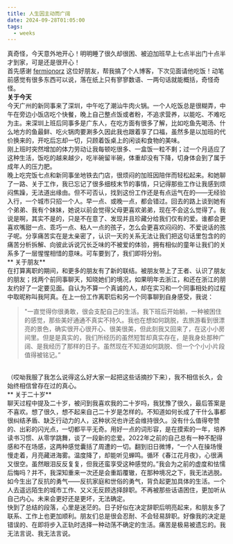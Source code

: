 ```yaml
---
title: 人生因主动而广阔
date: 2024-09-28T01:05:00
tags:
  - weeks
---
```


真奇怪，今天意外地开心！明明睡了很久却很困、被迫加班早上七点半出门十点半才到家，可是还是很开心！
<br/>
首先感谢 [fermionorz](http://fermionorz.github.io/blog/) 这位好朋友，帮我搞了个人博客，下次见面请他吃饭！动笔前感觉有很多东西可以说，落在纸上只有寥寥数语、一两句话就能概括，奇怪奇怪。
<br/>
**关于今天**
<br/>
今天广州的新同事来了深圳，中午吃了潮汕牛肉火锅。一个人吃饭总是很糊弄，中午在旁边小饭店吃个快餐，晚上自己整点饭或者粉，不追求营养，以能吃、不难吃为主。来深圳上班后同事多是广东人，在吃方面有很多了解，比如吃鱼先喝汤、什么地方的鱼最鲜、吃火锅肉要涮多久因此我也跟着享了口福，虽然多是以加班的代价换来的，开吃后忘却一切，只顾着饭桌上的闲谈和食物的美味。
<br/>
刚上班时突然增加的体力劳动让我每顿吃很多、一盒饭一粒不剩；过一个月适应了这种生活，饭吃的越来越少，吃半碗留半碗，体重却没有下降，切身体会到了属于成年人的压力肥。
<br/>
晚上吃完饭七点和新同事坐地铁去门店，很烦闷的加班因陪伴而轻松起来。和她聊了一路、关于工作，我已忘记了很多细枝末节的事情，只记得那些工作让我感到烦闷焦躁，无法道出缘由。但不可否认，找到这份工作还是有点运气在的——无经验入行，一个城市只招一个人。早一点、或晚一点，都会错过。回去的路上谈到她有个弟弟、我有个妹妹，她说以前会觉得父母更喜欢弟弟，现在不会这么觉得了。我说是啊，其实不是的，只是不在意了、发现并且珍藏分给我们仅有的爱。谁都会更喜欢嘴甜一点、乖巧一点、粘人一点的孩子，怎么会更喜欢闷闷的、不爱说话的孩子呢。分享痛苦实在是太亲密了，认识一天的关系无法让我们把这句话里包含的的痛苦分析拆解、向彼此诉说冗长乏味的不被爱的体验，拥有相似的童年让我们的关系多了一层惺惺相惜的意味。可车要到了，我们即将分别。
<br/>
** 关于朋友**
<br/>
在打算离职的期间，和更多的朋友有了新的联结。被朋友带上了王者、认识了朋友的朋友；找两个前同事聊天，知晓她们的境况，如果明年去浙江，和还在浙江的朋友约好了一定要见面。自认为不算一个真诚的人，却在实习和一个同事相处的过程中取昵称叫我阿真。在上一份工作离职后和另一个同事聊到自身感受，我说：
<br/>
> "一直觉得你很勇敢，很会支配自己的生活。我下班后开始躺，一种被困住的感觉，那些美好通通不真实不持久。我也在想如何跳脱，去旅游看到很漂亮的景色，确实很开心很开心、很美很美，但此刻我又回来了，在这小小房间里。但是是真实的，我们所经历的虽然短暂却真实存在，是我身处那种广阔、是我经历了那样的日子。虽然现在不知道如何跳脱、但一个个小小片段值得被铭记。”
<br/>
（哎呦我服了我怎么说得这么好大家一起把这些话摘抄下来），我不相信长久，会始终相信曾存在过的真心。
<br/>
** 关于二十岁**
<br/>
聊天过程中提及二十岁，被问到我喜欢我的二十岁吗，我犹豫了很久，最后答案是不喜欢。想了很久，想不起来自己二十岁是怎样的。不知道如何长成了干什么事都很纠结矛盾、缺乏行动力的人，这种状况也许还会维持很久。没有什么值得夸赞的、出彩的闪光点，一切都平平无奇。用好一点的词形容，是在摸索的一年，培养读书习惯、从零学跳舞，谈了一段新的恋爱。2022年之前的自己总有一种不配得感和不在场感，这两种感觉囊括了周遭的一切。翻到旧日微博，“一个人在操场慢慢走着，月亮藏进海雾。温度降了，却能听见蝉鸣。循环《春江花月夜》，心很满又很空。虽然眼泪反反复复，但我还蛮享受这种感觉的。”我会为之前的虚度和怯懦后悔吗？并不，我深知重来一次还是会重蹈覆辙，在那种境况之下，我无法逃脱。如今生出了反抗的勇气——反抗家庭和世俗的勇气，背负起更加具体的生活。一个人去遥远陌生的城市工作、又义无反顾选择辞职。不再被那些话语困住，更加听从自己内心。未来会更好还是更坏，无法确定。
<br/>
快到了总结的段落，心里是迷茫的。日子好似在决定辞职后明亮起来，和朋友多了联系、工作上也更加顺利。朋友们总是很会忍耐、不会轻易辞职。好像我的决定是错误的、在即将步入正轨时选择一种动荡不确定的生活。痛苦是极易被遗忘的。我无法言说、我无法言说。